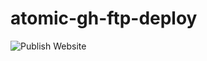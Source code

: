 # atomic-gh-ftp-deploy

![Publish Website](https://github.com/apokalyptik/atomic-gh-ftp-deploy/workflows/Publish%20Website/badge.svg)
